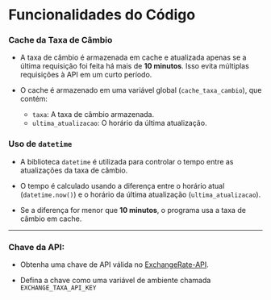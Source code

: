 

# Funcionalidades do Código 

### Cache da Taxa de Câmbio

- A taxa de câmbio é armazenada em cache e atualizada apenas se a última requisição foi feita há mais de **10 minutos**. Isso evita múltiplas requisições à API em um curto período.

- O cache é armazenado em uma variável global (`cache_taxa_cambio`), que contém:
  - `taxa`: A taxa de câmbio armazenada.
  - `ultima_atualizacao`: O horário da última atualização.

### Uso de `datetime`

- A biblioteca `datetime` é utilizada para controlar o tempo entre as atualizações da taxa de câmbio.

- O tempo é calculado usando a diferença entre o horário atual (`datetime.now()`) e o horário da última atualização (`ultima_atualizacao`).

- Se a diferença for menor que **10 minutos**, o programa usa a taxa de câmbio em cache.

---

### Chave da API:

   - Obtenha uma chave de API válida no [ExchangeRate-API](https://www.exchangerate-api.com).
  
   - Defina a chave como uma variável de ambiente chamada `EXCHANGE_TAXA_API_KEY`

  

  